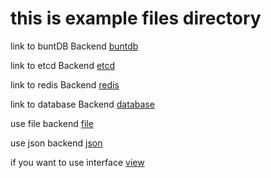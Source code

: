 # this is example files directory

link to buntDB Backend [buntdb](buntdb.go)

link to etcd Backend [etcd](etcd.go)

link to redis Backend [redis](redis.go)

link to database Backend [database](sql.go)

use file backend [file](file.go)

use json backend [json](json.go)

if you want to use interface [view](useInterface.go)